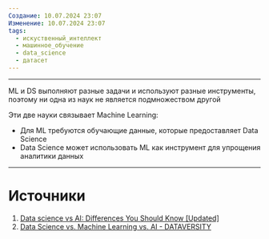 ```yaml
---
Создание: 10.07.2024 23:07
Изменение: 10.07.2024 23:07
tags:
  - искуственный_интеллект
  - машинное_обучение
  - data_science
  - датасет
---
```


***
ML и DS выполняют разные задачи и используют разные инструменты, поэтому ни одна из наук не является подмножеством другой

Эти две науки связывает  Machine Learning:
- Для ML требуются обучающие данные, которые предоставляет Data Science
- Data Science может использовать ML как инструмент для упрощения аналитики данных

***

# Источники
1. [Data science vs AI: Differences You Should Know \[Updated\]](https://www.techgeekbuzz.com/blog/data-science-vs-ai/#:~:text=Why%20do%20People%20Compare%20Both%3F)
2. [Data Science vs. Machine Learning vs. AI - DATAVERSITY](https://www.dataversity.net/data-science-vs-machine-learning-vs-artificial-intelligence/#:~:text=Data%20Science%2C%20artificial,of%20business%20benefits.)